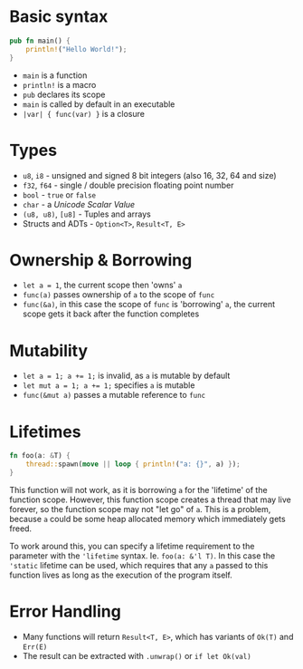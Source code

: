 # Basic syntax

``` rust
pub fn main() {
    println!("Hello World!");
}
```

* `main` is a function
* `println!` is a macro
* `pub` declares its scope
* `main` is called by default in an executable
* `|var| { func(var) }` is a closure

# Types

* `u8`, `i8` - unsigned and signed 8 bit integers (also 16, 32, 64 and size)
* `f32`, `f64` - single / double precision floating point number
* `bool` - `true` or `false`
* `char` - a *Unicode Scalar Value*
* `(u8, u8)`, `[u8]` - Tuples and arrays
* Structs and ADTs - `Option<T>`, `Result<T, E>`

# Ownership & Borrowing

* `let a = 1`, the current scope then 'owns' `a`
* `func(a)` passes ownership of `a` to the scope of `func`
* `func(&a)`, in this case the scope of `func` is 'borrowing' `a`, the current scope gets it back after the function completes

# Mutability

* `let a = 1; a += 1;` is invalid, as `a` is mutable by default
* `let mut a = 1; a += 1;` specifies `a` is mutable
* `func(&mut a)` passes a mutable reference to `func`

# Lifetimes

``` rust
fn foo(a: &T) {
    thread::spawn(move || loop { println!("a: {}", a) });
}
```

This function will not work, as it is borrowing `a` for the 'lifetime' of the function scope.
However, this function scope creates a thread that may live forever, so the function scope may not "let go" of `a`.
This is a problem, because `a` could be some heap allocated memory which immediately gets freed.

To work around this, you can specify a lifetime requirement to the parameter with the `'lifetime` syntax.
Ie. `foo(a: &'l T)`.
In this case the `'static` lifetime can be used, which requires that any `a` passed to this function lives as long as the execution of the program itself.

# Error Handling

* Many functions will return `Result<T, E>`, which has variants of `Ok(T)` and `Err(E)`
* The result can be extracted with `.unwrap()` or `if let Ok(val)`
